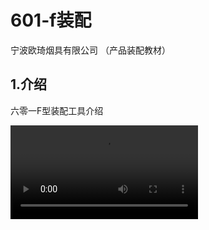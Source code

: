 # 601-f装配

宁波欧琦烟具有限公司 （产品装配教材）


## 1.介绍

六零一F型装配工具介绍

<video id="video" controls=""  >
      <source id="webm" src="./601-f v1.mp4" type="video/webm">
</video>